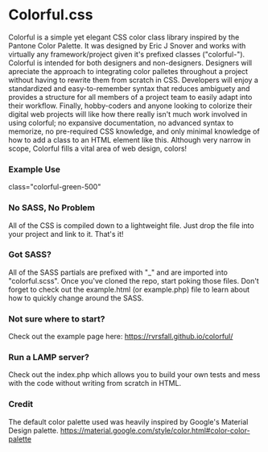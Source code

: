 # Colorful.css
Colorful is a simple yet elegant CSS color class library inspired by the Pantone Color Palette. It was designed by Eric J Snover and works with virtually any framework/project given it's prefixed classes ("colorful-"). 
Colorful is intended for both designers and non-designers. Designers will apreciate the approach to integrating color palletes throughout a project without having to rewrite them from scratch in CSS. Developers will enjoy a standardized and easy-to-remember syntax that reduces ambiguety and provides a structure for all members of a project team to easily adapt into their workflow. Finally, hobby-coders and anyone looking to colorize their digital web projects will like how there really isn't much work involved in using colorful; no expansive documentation, no advanced syntax to memorize, no pre-required CSS knowledge, and only minimal knowledge of how to add a class to an HTML element like this. Although very narrow in scope, Colorful fills a vital area of web design, colors!

### Example Use
class="colorful-green-500"

### No SASS, No Problem
All of the CSS is compiled down to a lightweight file. Just drop the file into your project and link to it. That's it!

### Got SASS?
All of the SASS partials are prefixed with "_" and are imported into "colorful.scss". Once you've cloned the repo, start poking those files. Don't forget to check out the example.html (or example.php) file to learn about how to quickly change around the SASS.

### Not sure where to start?
Check out the example page here:
https://rvrsfall.github.io/colorful/

### Run a LAMP server?
Check out the index.php which allows you to build your own tests and mess with the code without writing from scratch in HTML. 

### Credit
The default color palette used was heavily inspired by Google's Material Design palette.
https://material.google.com/style/color.html#color-color-palette
